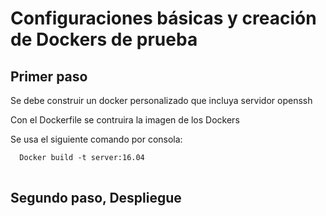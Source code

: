<h1>Configuraciones básicas y creación de Dockers de prueba</h1>

<h2>Primer paso</h2>

Se debe construir un docker personalizado que incluya servidor openssh

Con el Dockerfile se contruira la imagen de los Dockers

Se usa el siguiente comando por consola:

<pre>
<code>  Docker build -t server:16.04
</code>
</pre>

<h2>Segundo paso, Despliegue</h2>
